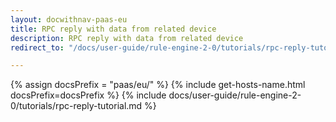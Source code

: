 ```yaml
---
layout: docwithnav-paas-eu
title: RPC reply with data from related device
description: RPC reply with data from related device
redirect_to: "/docs/user-guide/rule-engine-2-0/tutorials/rpc-reply-tutorial/"

---
```


{% assign docsPrefix = "paas/eu/" %}
{% include get-hosts-name.html docsPrefix=docsPrefix %}
{% include docs/user-guide/rule-engine-2-0/tutorials/rpc-reply-tutorial.md %}